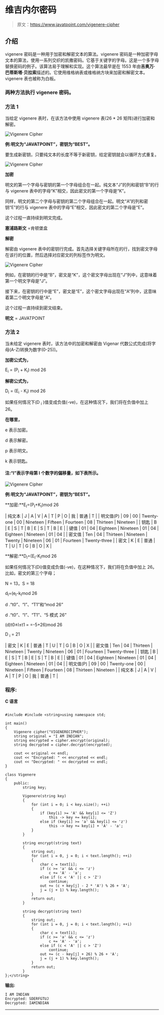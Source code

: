 # 维吉内尔密码

> 原文：<https://www.javatpoint.com/vigenere-cipher>

## 介绍

vigenere 密码是一种用于加密和解密文本的算法。vigenere 密码是一种加密字母文本的算法，使用一系列交织的凯撒密码。它基于关键字的字母。这是一个多字母替换密码的例子。该算法易于理解和实现。这个算法最早是在 1553 年由**吉奥万·巴蒂斯塔·贝拉索**描述的。它使用维格纳表或维格纳方块来加密和解密文本。vigenere 表也被称为白板。

### 两种方法执行 vigenere 密码。

### 方法 1

当给定 vigenere 表时，在该方法中使用 vigenere 表(26 * 26 矩阵)进行加密和解密。

![Vigenere Cipher](img/3c9c27bab1bde1a91e2430cfec32265a.png)

**例:明文为“JAVATPOINT”，密钥为“BEST”。**

要生成新密钥，只要纯文本的长度不等于新密钥，给定密钥就会以循环方式重复。

![Vigenere Cipher](img/ce022fcf8ce9524f3129cdf7634b47f4.png)

**加密**

明文的第一个字母与密钥的第一个字母组合在一起。纯文本“J”的列和密钥“B”的行与 vigenere 表中的字母“K”相交，因此密文的第一个字母是“K”。

同样，明文的第二个字母与密钥的第二个字母组合在一起。明文“A”的列和密钥“E”的行与 vigenere 表中的字母“E”相交，因此密文的第二个字母是“E”。

这个过程一直持续到明文完成。

**塞浦路斯文** =肯顿堡盒

**解密**

解密由 vigenere 表中的密钥行完成。首先选择关键字母所在的行，找到密文字母在该行的位置，然后选择对应密文的列标签作为明文。

![Vigenere Cipher](img/75a181265c3c3b16bfba11c3b4c17dbc.png)

例如，在密钥的行中是“B”，密文是“K”，这个密文字母出现在“J”列中，这意味着第一个明文字母是“J”。

接下来，在密钥的行中是“E”，密文是“E”，这个密文字母出现在“A”列中，这意味着第二个明文字母是“A”。

这个过程一直持续到密文结束。

**明文** = JAVATPOINT

### 方法 2

当未给定 vigenere 表时，该方法中的加密和解密由 Vigenar 代数公式完成(将字母(A-Z)转换为数字(0-25))。

**加密公式为，**

E<sub>i</sub> = (P<sub>i</sub> + K<sub>i</sub>) mod 26

**解密公式为，**

D<sub>i</sub> = (E<sub>i</sub> - K<sub>i</sub>) mod 26

如果任何情况下(D <sub>i</sub> )值变成负值(-ve)，在这种情况下，我们将在负值中加上 26。

**在哪里，**

e 表示加密。

d 表示解密。

p 表示明文。

k 表示钥匙。

#### 注:“I”表示字母第 I 个数字的偏移量，如下表所示。

![Vigenere Cipher](img/179840c3bf730d90dff050332040bd54.png)

**例:明文为“JAVATPOINT”，密钥为“BEST”。**

**加密:**E<sub>I</sub>=(P<sub>I</sub>+K<sub>I</sub>)mod 26

| 纯文本 | J | A | V | A | T | P | O | 我 | 普通 | T |
| 明文值(P) | 09 | 00 | Twenty-one | 00 | Nineteen | Fifteen | Fourteen | 08 | Thirteen | Nineteen |
| 钥匙 | B | E | S | T | B | E | S | T | B | E |
| 键值 | 01 | 04 | Eighteen | Nineteen | 01 | 04 | Eighteen | Nineteen | 01 | 04 |
| 密文值 | Ten | 04 | Thirteen | Nineteen | Twenty | Nineteen | 06 | 01 | Fourteen | Twenty-three |
| 密文 | K | E | 普通 | T | U | T | G | B | O | X |

**解密:**D<sub>I</sub>=(E<sub>I</sub>-K<sub>I</sub>mod 26

如果任何情况下(Di)值变成负值(-ve)，在这种情况下，我们将在负值中加上 26。比如，密文的第三个字母；

N = 13，S = 18

d<sub>I</sub>=(e<sub>I</sub>-k<sub>I</sub>mod 26

d .“t0”、“I”、“T1”和“mod 26”

d .“t0”、“I”、“T1”、“5 模式 26”

(d)t0±I±t1 = =-5+26)mod 26

D <sub>i</sub> = 21

| 密文 | K | E | 普通 | T | U | T | G | B | O | X |
| 密文值 | Ten | 04 | Thirteen | Nineteen | Twenty | Nineteen | 06 | 01 | Fourteen | Twenty-three |
| 钥匙 | B | E | S | T | B | E | S | T | B | E |
| 键值 | 01 | 04 | Eighteen | Nineteen | 01 | 04 | Eighteen | Nineteen | 01 | 04 |
| 明文值(P) | 09 | 00 | Twenty-one | 00 | Nineteen | Fifteen | Fourteen | 08 | Thirteen | Nineteen |
| 纯文本 | J | A | V | A | T | P | O | 我 | 普通 | T |

### 程序:

**C 语言**

```

#include #include <string>using namespace std;

int main()
{
    Vigenere cipher("VIGENERECIPHER"); 
    string original = "I AM INDIAN";
    string encrypted = cipher.encrypt(original);
    string decrypted = cipher.decrypt(encrypted);

    cout << original << endl;
    cout << "Encrypted: " << encrypted << endl;
    cout << "Decrypted: " << decrypted << endl;
}

class Vigenere
{
    public:
        string key;

        Vigenere(string key)
        {
            for (int i = 0; i < key.size(); ++i)
            {
                if (key[i] >= 'A' && key[i] <= 'Z')
                    this -> key += key[i];
                else if (key[i] >= 'a' && key[i] <= 'z')
                    this -> key += key[i] + 'A' - 'a';
            }
        }

        string encrypt(string text)
        {
            string out;
            for (int i = 0, j = 0; i < text.length(); ++i)
            {
                char c = text[i];
                if (c >= 'a' && c <= 'z')
                    c += 'A' - 'a';
                else if (c < 'A' || c > 'Z')
                    continue;
                out += (c + key[j] - 2 * 'A') % 26 + 'A';
                j = (j + 1) % key.length();
            }
            return out;
        }

        string decrypt(string text)
        {
            string out;
            for (int i = 0, j = 0; i < text.length(); ++i)
            {
                char c = text[i];
                if (c >= 'a' && c <= 'z')
                    c += 'A' - 'a';
                else if (c < 'A' || c > 'Z')
                    continue;
                out += (c - key[j] + 26) % 26 + 'A';
                j = (j + 1) % key.length();
            }
            return out;
        }
};</string> 
```

**输出:**

```
I AM INDIAN
Encrypted: SDERFGTUJ
Decrypted: IAMINDIAN

```

* * *